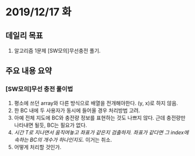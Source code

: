 # 2019/12/17 화

## 데일리 목표

1. 알고리즘 1문제 [SW모의]무선충전 풀기.



## 주요 내용 요약

### [SW모의]무선 충전 풀이법

1. 평소에 쓰던 array와 다른 방식으로 배열을 전개해야한다. (y, x)로 하지 않음.
2. 한 BC 내에 두 사용자가 동시에 들어올 경우 처리방법 고려.
3. 아예 전체 지도에 BC와 충전량 정보를 표현하는 것도 나쁘지 않다. 근데 충전량만 나타내면 될듯, BC는 필요가 없다.
4. *시간 T로 지나면서 움직여놓고 좌표가 같은지 검출하자. 좌표가 같다면 그 index에 속하는 BC의 개수가 하나인지도.*  이거는 취소.
5. 어떻게 처리할 것인가. 

